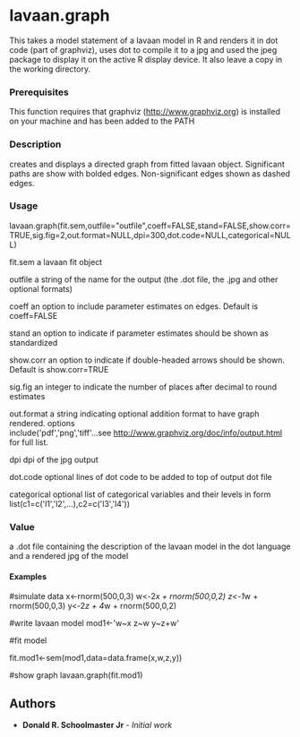# lavaan.graph

This takes a model statement of a lavaan model in R and renders it in dot code (part of graphviz), uses dot to compile it to a jpg and used the jpeg package to display it on the active R display device. It also leave a copy in the working directory.

### Prerequisites

This function requires that graphviz (http://www.graphviz.org) is installed on your machine and has been added to the PATH

### Description

creates and displays a directed graph from fitted lavaan object. Significant paths are show with bolded edges. Non-significant edges shown as dashed edges. 

### Usage

lavaan.graph(fit.sem,outfile="outfile",coeff=FALSE,stand=FALSE,show.corr=TRUE,sig.fig=2,out.format=NULL,dpi=300,dot.code=NULL,categorical=NULL)

fit.sem	   	a lavaan fit object

outfile    	a string of the name for the output (the .dot file, the .jpg and other optional formats)

coeff		an option to include parameter estimates on edges. Default is coeff=FALSE

stand		an option to indicate if parameter estimates should be shown as standardized

show.corr	an option to indicate if double-headed arrows should be shown. Default is show.corr=TRUE

sig.fig         an integer to indicate the number of places after decimal to round estimates

out.format 	a string indicating optional addition format to have graph rendered. options 		
	   	include('pdf','png','tiff'...see http://www.graphviz.org/doc/info/output.html for full list.

dpi	   	dpi of the jpg output

dot.code   	optional lines of dot code to be added to top of output dot file

categorical 	optional list of categorical variables and their levels in form 	
		list(c1=c('l1','l2',...),c2=c('l3','l4'))

### Value

a .dot file containing the description of the lavaan model in the dot language and a rendered jpg of the model

#### Examples

#simulate data
x<-rnorm(500,0,3)
w<-2*x + rnorm(500,0,2)
z<-1*w + rnorm(500,0,3)
y<-2*z + 4*w + rnorm(500,0,2)

#write lavaan model
mod1<-'w~x
       z~w
       y~z+w'

#fit model

fit.mod1<-sem(mod1,data=data.frame(x,w,z,y))

#show graph
lavaan.graph(fit.mod1)


## Authors

* **Donald R. Schoolmaster Jr** - *Initial work* 

